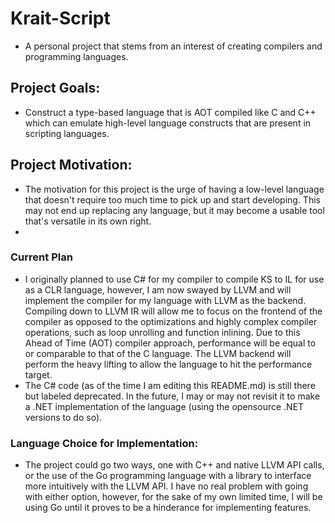 # Krait-Script
  - A personal project that stems from an interest of creating compilers and programming languages.
## Project Goals:
  - Construct a type-based language that is AOT compiled like C and C++ which can emulate high-level language constructs that are present in scripting languages. 
## Project Motivation:
  - The motivation for this project is the urge of having a low-level language that doesn't require too much time to pick up and start developing. This may not end up replacing any language, but it may become a usable tool that's versatile in its own right.
  - 
### Current Plan
  - I originally planned to use C# for my compiler to compile KS to IL for use as a CLR language, however, I am now swayed by LLVM and will implement the compiler for my language with LLVM as the backend. Compiling down to LLVM IR will allow me to focus on the frontend of the compiler as opposed to the optimizations and highly complex compiler operations, such as loop unrolling and function inlining. Due to this Ahead of Time (AOT) compiler approach, performance will be equal to or comparable to that of the C language. The LLVM backend will perform the heavy lifting to allow the language to hit the performance target.
  - The C# code (as of the time I am editing this README.md) is still there but labeled deprecated. In the future, I may or may not revisit it to make a .NET implementation of the language (using the opensource .NET versions to do so).

### Language Choice for Implementation:
  - The project could go two ways, one with C++ and native LLVM API calls, or the use of the Go programming language with a library to interface more intuitively with the LLVM API. I have no real problem with going with either option, however, for the sake of my own limited time, I will be using Go until it proves to be a hinderance for implementing features.
